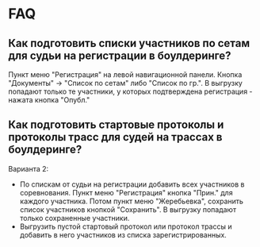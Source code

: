 # FAQ

## Как подготовить списки участников по сетам для судьи на регистрации в боулдеринге?

Пункт меню "Регистрация" на левой навигационной панели. Кнопка "Документы" -> "Список по сетам" либо
"Список по гр.". В выгрузку попадают только те участники, у которых подтверждена регистрация - нажата
кнопка "Опубл."

## Как подготовить стартовые протоколы и протоколы трасс для судей на трассах в боулдеринге?
Варианта 2:
* По спискам от судьи на регистрации добавить всех участников в соревнования. Пункт меню "Регистрация"
кнопка "Прин." для каждого участника. Потом пункт меню "Жеребьевка", сохранить список участников 
кнопкой "Сохранить". В выгрузку попадают только сохраненные участники.
* Выгрузить пустой стартовый протокол или протокол трассы и добавить в него участников
из списка зарегистрированных. 


